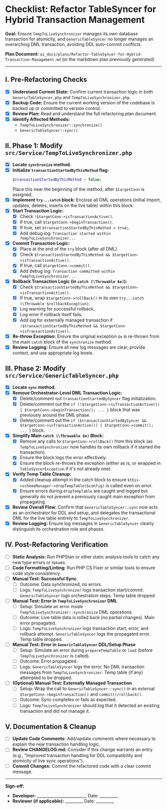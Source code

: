 # Checklist: Refactor TableSyncer for Hybrid Transaction Management

**Goal:** Ensure `TempToLiveSynchronizer` manages its own database transaction for atomicity, and `GenericTableSyncer` no longer manages an overarching DML transaction, avoiding DDL auto-commit conflicts.

**Plan Document:** `ai_docs/plans/Refactor-TableSyncer-for-Hybrid-Transaction-Management.md` (or the markdown plan previously generated)

---

## I. Pre-Refactoring Checks

-   [x] **Understand Current State:** Confirm current transaction logic in both `GenericTableSyncer.php` and `TempToLiveSynchronizer.php`.
-   [x] **Backup Code:** Ensure the current working version of the codebase is backed up or committed to version control.
-   [x] **Review Plan:** Read and understand the full refactoring plan document.
-   [x] **Identify Affected Methods:**
    -   `TempToLiveSynchronizer::synchronize()`
    -   `GenericTableSyncer::sync()`

## II. Phase 1: Modify `src/Service/TempToLiveSynchronizer.php`

-   [x] **Locate `synchronize` method.**
-   [x] **Initialize `transactionStartedByThisMethod` flag:**
    ```php
    $transactionStartedByThisMethod = false;
    ```
    Place this near the beginning of the method, after `$targetConn` is assigned.
-   [x] **Implement `try...catch` block:** Enclose all DML operations (initial import, updates, deletes, inserts on the live table) within this block.
-   [x] **Start Transaction Logic:**
    -   [x] Check `!$targetConn->isTransactionActive()`.
    -   [x] If true, call `$targetConn->beginTransaction()`.
    -   [x] If true, set `$transactionStartedByThisMethod = true;`.
    -   [x] Add debug log: `Transaction started within TempToLiveSynchronizer...`
-   [x] **Commit Transaction Logic:**
    -   [x] Place at the end of the `try` block (after all DML).
    -   [x] Check `$transactionStartedByThisMethod && $targetConn->isTransactionActive()`.
    -   [x] If true, call `$targetConn->commit()`.
    -   [x] Add debug log: `Transaction committed within TempToLiveSynchronizer...`
-   [x] **Rollback Transaction Logic (in `catch (\Throwable $e)`):**
    -   [x] Check `$transactionStartedByThisMethod && $targetConn->isTransactionActive()`.
    -   [x] If true, wrap `$targetConn->rollBack()` in its own `try...catch (\Throwable $rollbackException)`.
    -   [x] Log warning for successful rollback.
    -   [x] Log error if rollback itself fails.
    -   [x] Add log for externally managed transaction if `!$transactionStartedByThisMethod && $targetConn->isTransactionActive()`.
-   [x] **Re-throw Exception:** Ensure the original exception `$e` is re-thrown from the main `catch` block of the `synchronize` method.
-   [x] **Review Logging:** Ensure all new log messages are clear, provide context, and use appropriate log levels.

## III. Phase 2: Modify `src/Service/GenericTableSyncer.php`

-   [x] **Locate `sync` method.**
-   [x] **Remove Orchestrator-Level DML Transaction Logic:**
    -   [x] Delete/comment out `transactionStartedBySyncer` flag initialization.
    -   [x] Delete/comment out the `if (!$targetConn->isTransactionActive()) { $targetConn->beginTransaction(); ... }` block that was previously around the DML phase.
    -   [x] Delete/comment out the `if ($transactionStartedBySyncer && $targetConn->isTransactionActive()) { $targetConn->commit(); ... }` block.
-   [x] **Simplify Main `catch (\Throwable $e)` Block:**
    -   [x] Remove any calls to `$targetConn->rollBack()` from this block (as `TempToLiveSynchronizer` now handles its own rollback if it started the transaction).
    -   [x] Ensure the block logs the error effectively.
    -   [x] Ensure the block re-throws the exception (either as is, or wrapped in `TableSyncerException` if it's not already one).
-   [x] **Verify Temp Table Cleanup:**
    -   [x] Added cleanup attempt in the catch block to ensure `$this->schemaManager->dropTempTable($config)` is called even on error.
    -   [x] Ensure errors during `dropTempTable` are caught and logged but generally do not prevent a previously caught main exception from propagating.
-   [x] **Review Overall Flow:** Confirm that `GenericTableSyncer::sync` now acts as an orchestrator for DDL and setup, and delegates the transactional DML for the live table entirely to `TempToLiveSynchronizer`.
-   [x] **Review Logging:** Ensure log messages in `GenericTableSyncer` clearly distinguish its orchestration role and phases.

## IV. Post-Refactoring Verification

-   [ ] **Static Analysis:** Run PHPStan or other static analysis tools to catch any new type errors or issues.
-   [ ] **Code Formatting/Linting:** Run PHP CS Fixer or similar tools to ensure code style consistency.
-   [ ] **Manual Test: Successful Sync**
    -   [ ] Outcome: Data synchronized, no errors.
    -   [ ] Logs: `TempToLiveSynchronizer` logs transaction start/commit. `GenericTableSyncer` logs orchestration steps. Temp table dropped.
-   [ ] **Manual Test: Error in `TempToLiveSynchronizer` DML**
    -   [ ] Setup: Simulate an error *inside* `TempToLiveSynchronizer::synchronize` DML operations.
    -   [ ] Outcome: Live table data is rolled back (no partial changes). Main error propagated.
    -   [ ] Logs: `TempToLiveSynchronizer` logs transaction start, error, and rollback attempt. `GenericTableSyncer` logs the propagated error. Temp table dropped.
-   [ ] **Manual Test: Error in `GenericTableSyncer` DDL/Setup Phase**
    -   [ ] Setup: Simulate an error during `prepareTempTable` or `load` (before `TempToLiveSynchronizer` is called).
    -   [ ] Outcome: Error propagated.
    -   [ ] Logs: `GenericTableSyncer` logs the error. No DML transaction messages from `TempToLiveSynchronizer`. Temp table (if any) attempted to be dropped.
-   [ ] **(Optional) Manual Test: Externally Managed Transaction**
    -   [ ] Setup: Wrap the call to `GenericTableSyncer::sync()` in an external `$targetConn->beginTransaction()` and `commit()/rollback()`.
    -   [ ] Outcome: Sync completes or fails as expected.
    -   [ ] Logs: `TempToLiveSynchronizer` should log that it detected an existing transaction and did not manage it.

## V. Documentation & Cleanup

-   [ ] **Update Code Comments:** Add/update comments where necessary to explain the new transaction handling logic.
-   [ ] **Review CHANGELOG.md:** Consider if this change warrants an entry (e.g., "Improved transaction handling for DDL compatibility and atomicity of live sync operations").
-   [ ] **Commit Changes:** Commit the refactored code with a clear commit message.

---
**Sign-off:**

-   **Developer:** _________________________ Date: _________
-   **Reviewer (if applicable):** _________ Date: _________

